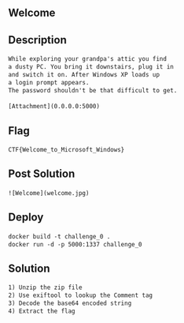 ## Welcome

## Description

    While exploring your grandpa's attic you find
    a dusty PC. You bring it downstairs, plug it in
    and switch it on. After Windows XP loads up 
    a login prompt appears.
    The password shouldn't be that difficult to get.
    
    [Attachment](0.0.0.0:5000)

## Flag

    CTF{Welcome_to_Microsoft_Windows}

## Post Solution

    ![Welcome](welcome.jpg)

## Deploy

    docker build -t challenge_0 .
    docker run -d -p 5000:1337 challenge_0

## Solution

    1) Unzip the zip file
    2) Use exiftool to lookup the Comment tag
    3) Decode the base64 encoded string
    4) Extract the flag
